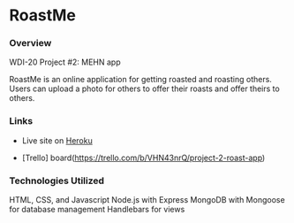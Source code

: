 # RoastMe

### Overview
WDI-20 Project #2: MEHN app

RoastMe is an online application for getting roasted and roasting others. Users can upload a photo for others to offer their roasts and offer theirs to others. 

### Links

- Live site on [Heroku](https://evening-ravine-54483.herokuapp.com)

- [Trello] board(https://trello.com/b/VHN43nrQ/project-2-roast-app) 

### Technologies Utilized
HTML, CSS, and Javascript
Node.js with Express 
MongoDB with Mongoose for database management
Handlebars for views 